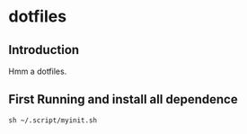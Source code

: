 # dotfiles

## Introduction
Hmm a dotfiles.

## First Running and install all dependence

`sh ~/.script/myinit.sh`